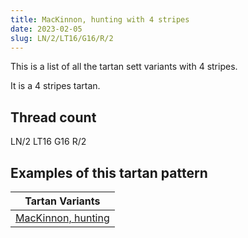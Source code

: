 ```yaml
---
title: MacKinnon, hunting with 4 stripes
date: 2023-02-05
slug: LN/2/LT16/G16/R/2
---
```

This is a list of all the tartan sett variants with 4 stripes.

It is a 4 stripes tartan.


## Thread count
LN/2 LT16 G16 R/2

## Examples of this tartan pattern

| Tartan Variants |
|---------------|
| [MacKinnon, hunting](/variants/ln/2/lt16/g16/r/2-g008000-lne0e0e0-lt806050-rc00000)||
